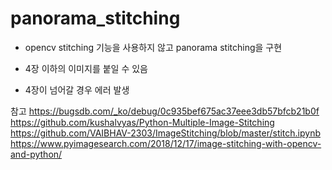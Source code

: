 # panorama_stitching

- opencv stitching 기능을 사용하지 않고 panorama stitching을 구현

- 4장 이하의 이미지를 붙일 수 있음
- 4장이 넘어갈 경우 에러 발생

참고
https://bugsdb.com/_ko/debug/0c935bef675ac37eee3db57bfcb21b0f
https://github.com/kushalvyas/Python-Multiple-Image-Stitching
https://github.com/VAIBHAV-2303/ImageStitching/blob/master/stitch.ipynb
https://www.pyimagesearch.com/2018/12/17/image-stitching-with-opencv-and-python/
